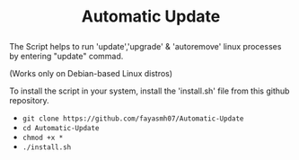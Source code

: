 <h1>
  <p align="center">
    Automatic Update
  </p>
</h1>



The Script helps to run 'update','upgrade' & 'autoremove' linux processes by entering "update" commad.

(Works only on Debian-based Linux distros)

To install the script in your system, install the 'install.sh' file from this github repository.
- `git clone https://github.com/fayasmh07/Automatic-Update`
- `cd Automatic-Update`
- `chmod +x *`
- `./install.sh`
